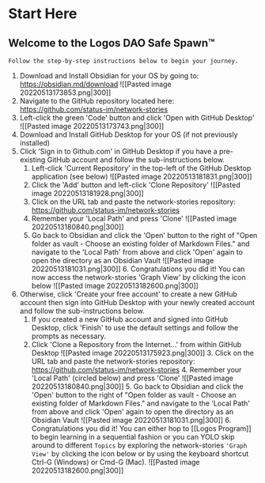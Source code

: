 # Start Here
## Welcome to the Logos DAO Safe Spawn™
	Follow the step-by-step instructions below to begin your journey.
	
1. Download and Install Obsidian for your OS by going to: https://obsidian.md/download
   ![[Pasted image 20220513173853.png|300]]
2. Navigate to the GitHub repository located here: https://github.com/status-im/network-stories
3. Left-click the green 'Code' button and click 'Open with GitHub Desktop'
   ![[Pasted image 20220513173743.png|300]]
4. Download and Install GitHub Desktop for your OS (if not previously installed)
5. Click 'Sign in to Github.com' in GitHub Desktop if you have a pre-existing GitHub account and follow the sub-instructions below.
	1. Left-click 'Current Repository' in the top-left of the GitHub Desktop application (see below)
	   ![[Pasted image 20220513181831.png|300]]
	2. Click the 'Add' button and left-click 'Clone Repository' 
	   ![[Pasted image 20220513181928.png|300]]
	3. Click on the URL tab and paste the network-stories repository: https://github.com/status-im/network-stories
	4. Remember your 'Local Path' and press 'Clone'
	   ![[Pasted image 20220513180840.png|300]]
	5. Go back to Obsidian and click the 'Open' button to the right of "Open folder as vault - Choose an existing folder of Markdown Files." and navigate to the 'Local Path' from above and click 'Open' again to open the directory as an Obsidian Vault
				![[Pasted image 20220513181031.png|300]]
		6. Congratulations you did it! You can now access the network-stories 'Graph View' by clicking the icon below
		   ![[Pasted image 20220513182600.png|300]]
1. Otherwise, click 'Create your free account' to create a new GitHub account then sign into GitHub Desktop with your newly created account and follow the sub-instructions below.
	1. If you created a new GitHub account and signed into GitHub Desktop, click 'Finish' to use the default settings and follow the prompts as necessary.
	2. Click 'Clone a Repository from the Internet...' from within GitHub Desktop
	   ![[Pasted image 20220513175923.png|300]] 
	   3. Click on the URL tab and paste the network-stories repository: https://github.com/status-im/network-stories
	   4. Remember your 'Local Path' (circled below) and press 'Clone'
			![[Pasted image 20220513180840.png|300]]
			5. Go back to Obsidian and click the 'Open' button to the right of "Open folder as vault - Choose an existing folder of Markdown Files." and navigate to the 'Local Path' from above and click 'Open' again to open the directory as an Obsidian Vault
				![[Pasted image 20220513181031.png|300]]
				6. Congratulations you did it! You can either hop to [[Logos Program]] to begin learning in a sequential fashion or you can YOLO skip around to different `Topics` by exploring the network-stories `'Graph View'` by clicking the icon below or by using the keyboard shortcut Ctrl-G (Windows) or Cmd-G (Mac).
		   ![[Pasted image 20220513182600.png|300]]